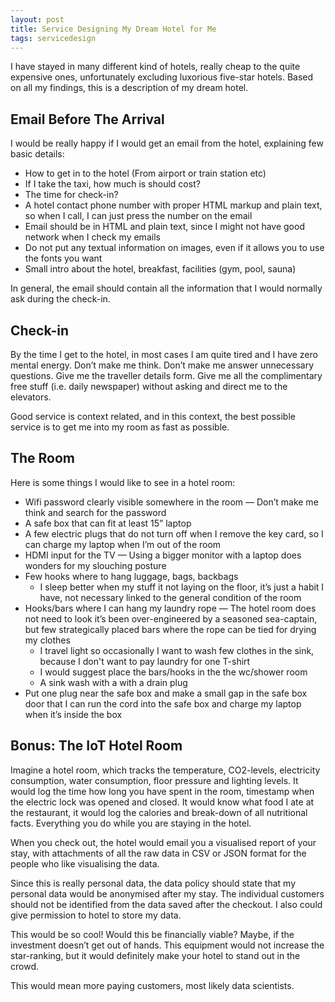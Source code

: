 ```yaml
---
layout: post
title: Service Designing My Dream Hotel for Me
tags: servicedesign
---
```

I have stayed in many different kind of hotels, really cheap to the quite expensive ones, unfortunately excluding luxorious five-star hotels. Based on all my findings, this is a description of my dream hotel.

## Email Before The Arrival

I would be really happy if I would get an email from the hotel, explaining few basic details:

- How to get in to the hotel (From airport or train station etc)
- If I take the taxi, how much is should cost?
- The time for check-in?
- A hotel contact phone number with proper HTML markup and plain text, so when I call, I can just press the number on the email
- Email should be in HTML and plain text, since I might not have good network when I check my emails
- Do not put any textual information on images, even if it allows you to use the fonts you want
- Small intro about the hotel, breakfast, facilities (gym, pool, sauna)

In general, the email should contain all the information that I would normally ask during the check-in.

## Check-in

By the time I get to the hotel, in most cases I am quite tired and I have zero mental energy. Don’t make me think. Don’t make me answer unnecessary questions. Give me the traveller details form. Give me all the complimentary free stuff (i.e. daily newspaper) without asking and direct me to the elevators.

Good service is context related, and in this context, the best possible service is to get me into my room as fast as possible.

## The Room

Here is some things I would like to see in a hotel room:

- Wifi password clearly visible somewhere in the room — Don’t make me think and search for the password
- A safe box that can fit at least 15” laptop
- A few electric plugs that do not turn off when I remove the key card, so I can charge my laptop when I’m out of the room
- HDMI input for the TV — Using a bigger monitor with a laptop does wonders for my slouching posture
- Few hooks where to hang luggage, bags, backbags
  - I sleep better when my stuff it not laying on the floor, it’s just a habit I have, not necessary linked to the general condition of the room
- Hooks/bars where I can hang my laundry rope
  — The hotel room does not need to look it’s been over-engineered by a seasoned sea-captain, but few strategically placed bars where the rope can be tied for drying my clothes
  - I travel light so occasionally I want to wash few clothes in the sink, because I don't want to pay laundry for one T-shirt
  - I would suggest place the bars/hooks in the the wc/shower room
  - A sink wash with a with a drain plug
- Put one plug near the safe box and make a small gap in the safe box door that I can run the cord into the safe box and charge my laptop when it’s inside the box

## Bonus: The IoT Hotel Room

Imagine a hotel room, which tracks the temperature, CO2-levels, electricity consumption, water consumption, floor pressure and lighting levels. It would log the time how long you have spent in the room, timestamp when the electric lock was opened and closed. It would know what food I ate at the restaurant, it would log the calories and break-down of all nutritional facts. Everything you do while you are staying in the hotel.

When you check out, the hotel would email you a visualised report of your stay, with attachments of all the raw data in CSV or JSON format for the people who like visualising the data.

Since this is really personal data, the data policy should state that my personal data would be anonymised after my stay. The individual customers should not be identified from the data saved after the checkout. I also could give permission to hotel to store my data.

This would be so cool! Would this be financially viable? Maybe, if the investment doesn’t get out of hands. This equipment would not increase the star-ranking, but it would definitely make your hotel to stand out in the crowd.

This would mean more paying customers, most likely data scientists.

